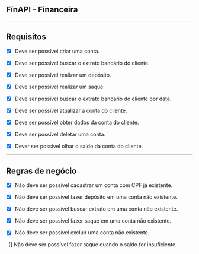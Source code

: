 ## FínAPI - Financeira

---

## Requisitos

-[x] Deve ser possível criar uma conta.

-[x] Deve ser possível buscar o extrato bancário do cliente.

-[x] Deve ser possível realizar um depósito.

-[x] Deve ser possível realizar um saque.

-[x] Deve ser possível buscar o extrato bancário do cliente por data.

-[x] Deve ser possível atualizar a conta do cliente.

-[x] Deve ser possível obter dados da conta do cliente.

-[x] Deve ser possível deletar uma conta.

-[x] Dever ser possível olhar o saldo da conta do cliente.


---

## Regras de negócio

-[x] Não deve ser possível cadastrar um conta com CPF já existente.

-[x] Não deve ser possível fazer depósito em uma conta não existente.

-[x] Não deve ser possível buscar extrato em uma conta não existente.

-[x] Não deve ser possível fazer saque em uma conta não existente.

-[x] Não deve ser possível excluir uma conta não existente.

-[] Não deve ser possível fazer saque quando o saldo for insuficiente.
